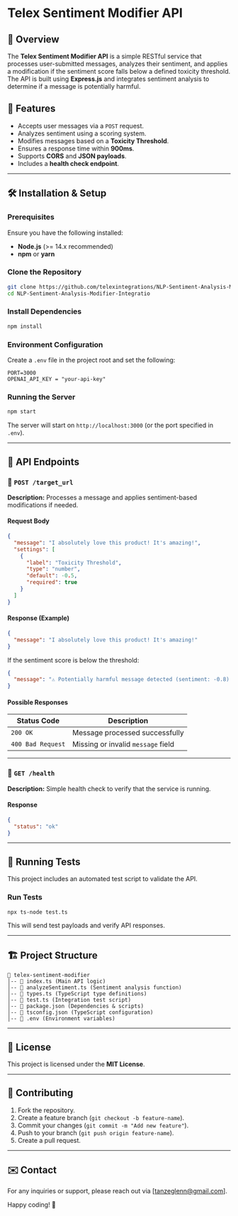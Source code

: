 # Telex Sentiment Modifier API

## 📌 Overview
The **Telex Sentiment Modifier API** is a simple RESTful service that processes user-submitted messages, analyzes their sentiment, and applies a modification if the sentiment score falls below a defined toxicity threshold. The API is built using **Express.js** and integrates sentiment analysis to determine if a message is potentially harmful.

## 🚀 Features
- Accepts user messages via a `POST` request.
- Analyzes sentiment using a scoring system.
- Modifies messages based on a **Toxicity Threshold**.
- Ensures a response time within **900ms**.
- Supports **CORS** and **JSON payloads**.
- Includes a **health check endpoint**.

---

## 🛠️ Installation & Setup

### Prerequisites
Ensure you have the following installed:
- **Node.js** (>= 14.x recommended)
- **npm** or **yarn**

### Clone the Repository
```sh
git clone https://github.com/telexintegrations/NLP-Sentiment-Analysis-Modifier-Integratio
cd NLP-Sentiment-Analysis-Modifier-Integratio
```

### Install Dependencies
```sh
npm install
```

### Environment Configuration
Create a `.env` file in the project root and set the following:
```env
PORT=3000
OPENAI_API_KEY = "your-api-key"
```

### Running the Server
```sh
npm start
```
The server will start on `http://localhost:3000` (or the port specified in `.env`).

---

## 📡 API Endpoints

### 🔹 `POST /target_url`
**Description:** Processes a message and applies sentiment-based modifications if needed.

#### Request Body
```json
{
  "message": "I absolutely love this product! It's amazing!",
  "settings": [
    {
      "label": "Toxicity Threshold",
      "type": "number",
      "default": -0.5,
      "required": true
    }
  ]
}
```

#### Response (Example)
```json
{
  "message": "I absolutely love this product! It's amazing!"
}
```
If the sentiment score is below the threshold:
```json
{
  "message": "⚠️ Potentially harmful message detected (sentiment: -0.8): This is terrible! I hate everything about it!"
}
```

#### Possible Responses
| Status Code | Description |
|-------------|-------------|
| `200 OK` | Message processed successfully |
| `400 Bad Request` | Missing or invalid `message` field |

---

### 🔹 `GET /health`
**Description:** Simple health check to verify that the service is running.

#### Response
```json
{
  "status": "ok"
}
```

---

## 🧪 Running Tests
This project includes an automated test script to validate the API.

### Run Tests
```sh
npx ts-node test.ts
```
This will send test payloads and verify API responses.

---

## 🏗️ Project Structure
```
📁 telex-sentiment-modifier
│-- 📄 index.ts (Main API logic)
│-- 📄 analyzeSentiment.ts (Sentiment analysis function)
│-- 📄 types.ts (TypeScript type definitions)
│-- 📄 test.ts (Integration test script)
│-- 📄 package.json (Dependencies & scripts)
│-- 📄 tsconfig.json (TypeScript configuration)
│-- 📄 .env (Environment variables)
```

---

## 📜 License
This project is licensed under the **MIT License**.

---

## 🤝 Contributing
1. Fork the repository.
2. Create a feature branch (`git checkout -b feature-name`).
3. Commit your changes (`git commit -m "Add new feature"`).
4. Push to your branch (`git push origin feature-name`).
5. Create a pull request.

---

## ✉️ Contact
For any inquiries or support, please reach out via [tanzeglenn@gmail.com].

Happy coding! 🎉

